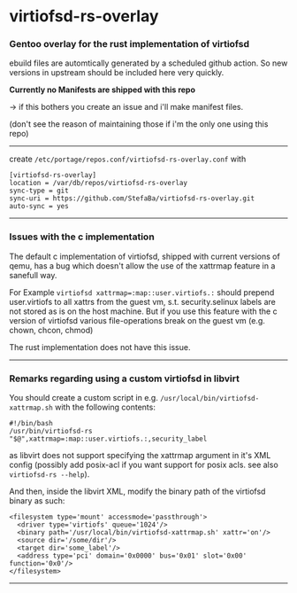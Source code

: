 # virtiofsd-rs-overlay
### Gentoo overlay for the rust implementation of virtiofsd

ebuild files are automtically generated by a scheduled github action.
So new versions in upstream should be included here very quickly.

**Currently no Manifests are shipped with this repo**

-> if this bothers you create an issue and i'll make manifest files.

(don't see the reason of maintaining those if i'm the only one using this repo)

---
create `/etc/portage/repos.conf/virtiofsd-rs-overlay.conf` with

    [virtiofsd-rs-overlay]
    location = /var/db/repos/virtiofsd-rs-overlay
    sync-type = git
    sync-uri = https://github.com/StefaBa/virtiofsd-rs-overlay.git
    auto-sync = yes

---
### Issues with the c implementation
The default c implementation of virtiofsd, shipped with current versions of qemu,
has a bug which doesn't allow the use of the xattrmap feature in a sanefull way.

For Example `virtiofsd xattrmap=:map::user.virtiofs.:`
should prepend user.virtiofs to all xattrs from the guest vm,
s.t. security.selinux labels are not stored as is on the host machine.
But if you use this feature with the c version of virtiofsd various file-operations
break on the guest vm (e.g. chown, chcon, chmod)

The rust implementation does not have this issue.

---
### Remarks regarding using a custom virtiofsd in libvirt
You should create a custom script in e.g. `/usr/local/bin/virtiofsd-xattrmap.sh` with the following contents:

    #!/bin/bash
    /usr/bin/virtiofsd-rs "$@",xattrmap=:map::user.virtiofs.:,security_label
    
as libvirt does not support specifying the xattrmap argument in it's XML config (possibly add posix-acl if you want support for posix acls. see also `virtiofsd-rs --help`).

And then, inside the libvirt XML, modify the binary path of the virtiofsd binary as such:
    
    <filesystem type='mount' accessmode='passthrough'>
      <driver type='virtiofs' queue='1024'/>
      <binary path='/usr/local/bin/virtiofsd-xattrmap.sh' xattr='on'/>
      <source dir='/some/dir'/>
      <target dir='some_label'/>
      <address type='pci' domain='0x0000' bus='0x01' slot='0x00' function='0x0'/>
    </filesystem>

---

